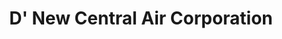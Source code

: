 ---
title: "D' New Central Air Corporation"
url: /quezon-city/d-new-central-air-corporation/
shop: Autowerkstatt
---